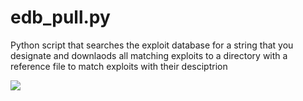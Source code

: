 # edb_pull.py
Python script that searches the exploit database for a string that you designate and downlaods all matching exploits to
a directory with a reference file to match exploits with their desciptrion 

![](example/filename%20edb_pull.png )
